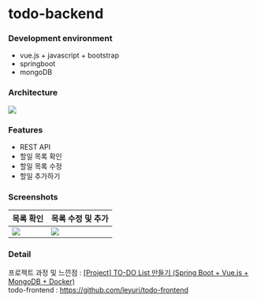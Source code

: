 # todo-backend

### Development environment
- vue.js + javascript + bootstrap
- springboot
- mongoDB

### Architecture

![](https://images.velog.io/images/leyuri/post/5a3ae7b3-e8a0-4fea-9e96-3a9d65ba853e/22222.PNG)

### Features
- REST API
- 할일 목록 확인
- 할일 목록 수정
- 할일 추가하기 

### Screenshots
|목록 확인|목록 수정 및 추가|
|------|---|
|![](https://images.velog.io/images/leyuri/post/81ec5ad5-0756-4fe8-857e-59f6552e2e55/%EC%BA%A11.PNG)|![](https://images.velog.io/images/leyuri/post/f9eb64cd-f8a4-4303-81b4-276e19ccf003/%EC%BA%A12.PNG)|


### Detail
프로젝트 과정 및 느낀점 : <a href="https://velog.io/@leyuri/Project-TO-DO-List-%EB%A7%8C%EB%93%A4%EA%B8%B0">[Project] TO-DO List 만들기 (Spring Boot + Vue.js + MongoDB + Docker)</a><br>
todo-frontend : https://github.com/leyuri/todo-frontend
